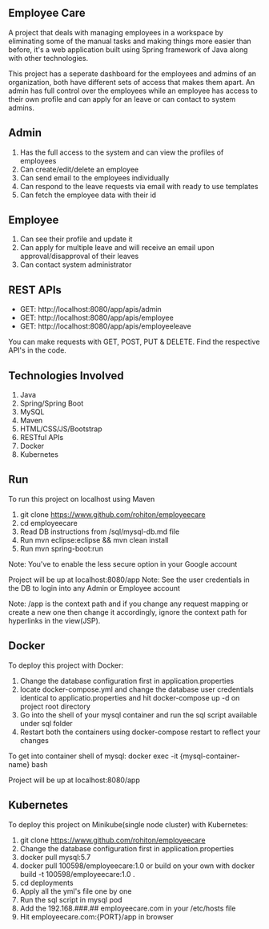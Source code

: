 ## Employee Care

A project that deals with managing employees in a workspace by eliminating some of the manual tasks and making things more easier than
before, it's a web application built using Spring framework of Java along with other technologies.

This project has a seperate dashboard for the employees and admins of an organization, both have different sets of access that makes them
apart. An admin has full control over the employees while an employee has access to their own profile and can apply for an leave or can
contact to system admins.

## Admin

1. Has the full access to the system and can view the profiles of employees
2. Can create/edit/delete an employee
3. Can send email to the employees individually
4. Can respond to the leave requests via email with ready to use templates
5. Can fetch the employee data with their id

## Employee

1. Can see their profile and update it
2. Can apply for multiple leave and will receive an email upon approval/disapproval of their leaves
3. Can contact system administrator

## REST APIs

- GET: http://localhost:8080/app/apis/admin
- GET: http://localhost:8080/app/apis/employee
- GET: http://localhost:8080/app/apis/employeeleave

You can make requests with GET, POST, PUT & DELETE. Find the respective API's in the code.

## Technologies Involved

1. Java
2. Spring/Spring Boot
3. MySQL
4. Maven
5. HTML/CSS/JS/Bootstrap
6. RESTful APIs
7. Docker
8. Kubernetes

## Run

To run this project on localhost using Maven

1. git clone https://www.github.com/rohiton/employeecare
2. cd employeecare
3. Read DB instructions from /sql/mysql-db.md file
5. Run mvn eclipse:eclipse && mvn clean install
6. Run mvn spring-boot:run

Note: You've to enable the less secure option in your Google account

Project will be up at localhost:8080/app
Note: See the user credentials in the DB to login into any Admin or Employee account

Note: /app is the context path and if you change any request mapping or create a new one then change it accordingly, ignore the context path for hyperlinks in the view(JSP).

## Docker 

To deploy this project with Docker:

1. Change the database configuration first in application.properties
2. locate docker-compose.yml and change the database user credentials identical to applicatio.properties and hit docker-compose up -d on project root directory
3. Go into the shell of your mysql container and run the sql script available under sql folder
4. Restart both the containers using docker-compose restart to reflect your changes

To get into container shell of mysql: docker exec -it {mysql-container-name} bash

Project will be up at localhost:8080/app

## Kubernetes

To deploy this project on Minikube(single node cluster) with Kubernetes:

1. git clone https://www.github.com/rohiton/employeecare
2. Change the database configuration first in application.properties
3. docker pull mysql:5.7
4. docker pull 100598/employeecare:1.0 or build on your own with docker build -t 100598/employeecare:1.0 .
5. cd deployments
6. Apply all the yml's file one by one
7. Run the sql script in mysql pod
8. Add the 192.168.###.## employeecare.com in your /etc/hosts file
9. Hit employeecare.com:{PORT}/app in browser


